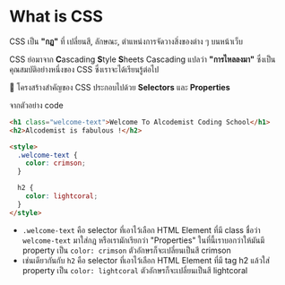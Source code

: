 # What is CSS

CSS เป็น **"กฏ"** ที่ เปลี่ยนสี, ลักษณะ, ตําแหน่งการจัดวางสิ่งของต่าง ๆ บนหน้าเว็บ

CSS ย่อมาจาก **C**ascading **S**tyle **S**heets Cascading แปลว่า **"การไหลลงมา"** ซึ่งเป็นคุณสมบัติอย่างหนึ่งของ CSS ซึ่งเราจะได้เรียนรู้ต่อไป

🌟 โครงสร้างสำคัญของ CSS ประกอบไปด้วย **Selectors** และ **Properties**

จากตัวอย่าง code

```html
<h1 class="welcome-text">Welcome To Alcodemist Coding School</h1>
<h2>Alcodemist is fabulous !</h2>

<style>
  .welcome-text {
    color: crimson;
  }

  h2 {
    color: lightcoral;
  }
</style>
```

- `.welcome-text` คือ selector ที่เอาไว้เลือก HTML Element ที่มี class ชื่อว่า `welcome-text` มาใส่กฎ หรือเรามักเรียกว่า "Properties" ในที่นี้เราบอกว่าให้มันมี property เป็น `color: crimson` ตัวอักษรก็จะเปลี่ยนเป็นสี crimson
- เช่นเดียวกันกับ `h2` คือ selector ที่เอาไว้เลือก HTML Element ที่มี tag h2 แล้วใส่ property เป็น `color: lightcoral` ตัวอักษรก็จะเปลี่ยนเป็นสี lightcoral
